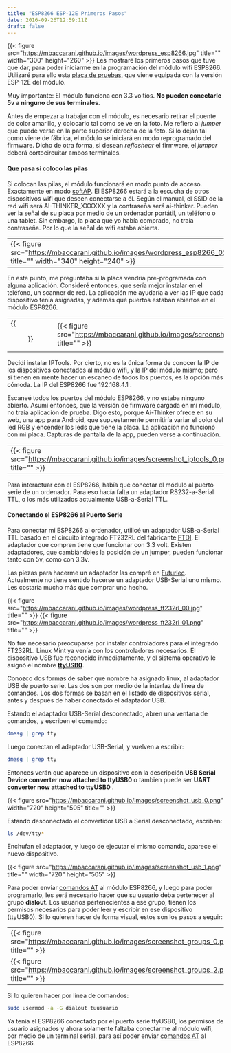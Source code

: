 ```yaml
---
title: "ESP8266 ESP-12E Primeros Pasos"
date: 2016-09-26T12:59:11Z
draft: false
---
```

{{< figure src="https://mbaccarani.github.io/images/wordpress_esp8266.jpg" title="" width="300" height="260" >}}
Les mostraré los primeros pasos que tuve que dar, para poder iniciarme en la programación del módulo wifi ESP8266. Utilizaré para ello esta [placa de pruebas](http://www.gearbest.com/transmitters-receivers-module/pp_218381.html), que viene equipada con la versión ESP-12E del módulo.

Muy importante: El módulo funciona con 3.3 voltios. **No pueden conectarle 5v a ninguno de sus terminales**.

Antes de empezar a trabajar con el módulo, es necesario retirar el puente de color amarillo, y colocarlo tal como se ve en la foto. Me refiero al *jumper* que puede verse en la parte superior derecha de la foto. Si lo dejan tal como viene de fábrica, el módulo se iniciará en modo reprogramado del firmware. Dicho de otra forma, si desean *reflashear* el firmware, el *jumper* deberá cortocircuitar ambos terminales.

#### Que pasa si coloco las pilas

Si colocan las pilas, el módulo funcionará en modo punto de acceso. Exactamente en modo [softAP](https://en.wikipedia.org/wiki/SoftAP). El ESP8266 estará a la escucha de otros dispositivos wifi que deseen conectarse a él. Según el manual, el SSID de la red wifi será AI-THINKER_XXXXXX y la contraseña será ai-thinker. Pueden ver la señal de su placa por medio de un ordenador portátil, un teléfono o una tablet. Sin embargo, la placa que yo había comprado, no traía contraseña. Por lo que la señal de wifi estaba abierta.

|                                                                                         |                                                                                           |
|-----------------------------------------------------------------------------------------|-------------------------------------------------------------------------------------------|
|{{< figure src="https://mbaccarani.github.io/images/wordpress_esp8266_02.jpg" title="" width="340" height="240" >}}|{{< figure src="https://mbaccarani.github.io/images/wordpress_esp8266_011.jpg" title="" width="340"  height="240" >}}|

En este punto, me preguntaba si la placa vendría pre-programada con alguna aplicación. Consideré entonces, que sería mejor instalar en el teléfono, un scanner de red. La aplicación me ayudaría a ver las IP que cada dispositivo tenía asignadas, y además qué puertos estaban abiertos en el módulo ESP8266.

|                                          |                                          |                                          |
|------------------------------------------|------------------------------------------|------------------------------------------|
|{{<figure src="https://mbaccarani.github.io/images/screenshot_app_0.png" title="">}}|{{< figure src="https://mbaccarani.github.io/images/screenshot_app_1.png" title="" >}}|{{< figure src="https://mbaccarani.github.io/images/screenshot_app_2.png" title="" >}}|

Decidí instalar IPTools. Por cierto, no es la única forma de conocer la IP de los dispositivos conectados al módulo wifi, y la IP del módulo mismo; pero si tienen en mente hacer un escaneo de todos los puertos, es la opción más cómoda. La IP del ESP8266 fue 192.168.4.1 .

Escaneé todos los puertos del módulo ESP8266, y no estaba ninguno abierto. Asumí entonces, que la versión de firmware cargada en mi módulo, no traía aplicación de prueba. Digo esto, porque Ai-Thinker ofrece en su web, una app para Android, que supuestamente permitiría variar el color del led RGB y encender los leds que tiene la placa. La aplicación no funcionó con mi placa. Capturas de pantalla de la app, pueden verse a continuación.

|                                          |                                          |                                          |
|------------------------------------------|------------------------------------------|------------------------------------------|
|{{< figure src="https://mbaccarani.github.io/images/screenshot_iptools_0.png" title="" >}}|{{< figure src="https://mbaccarani.github.io/images/screenshot_iptools_1.png" title="" >}}|{{< figure src="https://mbaccarani.github.io/images/screenshot_iptools_2.png" title="" >}}|

Para interactuar con el ESP8266, había que conectar el módulo al puerto serie de un ordenador. Para eso hacía falta un adaptador RS232-a-Serial TTL, o los más utilizados actualmente USB-a-Serial TTL.

#### Conectando el ESP8266 al Puerto Serie

Para conectar mi ESP8266 al ordenador, utilicé un adaptador USB-a-Serial TTL basado en el circuito integrado FT232RL del fabricante [FTDI](http://www.ftdichip.com). El adaptador que compren tiene que funcionar con 3.3 volt. Existen adaptadores, que cambiándoles la posición de un jumper, pueden funcionar tanto con 5v, como con 3.3v.

Las piezas para hacerme un adaptador las compré en [Futurlec](http://www.futurlec.com). Actualmente no tiene sentido hacerse un adaptador USB-Serial uno mismo. Les costaría mucho más que comprar uno hecho.

{{< figure src="https://mbaccarani.github.io/images/wordpress_ft232rl_00.jpg" title="" >}}
{{< figure src="https://mbaccarani.github.io/images/wordpress_ft232rl_01.png" title="" >}}

No fue necesario preocuparse por instalar controladores para el integrado FT232RL. Linux Mint ya venía con los controladores necesarios. El dispositivo USB fue reconocido inmediatamente, y el sistema operativo le asignó el nombre [**ttyUSB0**](http://stackoverflow.com/questions/9628988/ubuntu-rxtx-does-not-recognize-usb-serial-device?rq=1).

Conozco dos formas de saber que nombre ha asignado linux, al adaptador USB de puerto serie. Las dos son por medio de la interfaz de línea de comandos. Los dos formas se basan en el listado de dispositivos serial, antes y después de haber conectado el adaptador USB.

Estando el adaptador USB-Serial desconectado, abren una ventana de comandos, y escriben el comando:
```sh
dmesg | grep tty
```

Luego conectan el adaptador USB-Serial, y vuelven a escribir:
```sh
dmesg | grep tty
```

Entonces verán que aparece un dispositivo con la descripción **USB Serial Device converter now attached to ttyUSB0** o tambien puede ser **UART converter now attached to ttyUSB0** .

{{< figure src="https://mbaccarani.github.io/images/screenshot_usb_0.png"  width="720" height="505" title="" >}}

Estando desconectado el convertidor USB a Serial desconectado, escriben:
```sh
ls /dev/tty*
```

Enchufan el adaptador, y luego de ejecutar el mismo comando, aparece el nuevo dispositivo.

{{< figure src="https://mbaccarani.github.io/images/screenshot_usb_1.png" title="" width="720" height="505" >}}

Para poder enviar [comandos AT](http://www.pighixxx.com/test/wp-content/uploads/2014/12/ESP8266Ref.pdf) al módulo ESP8266, y luego para poder programarlo, les será necesario hacer que su usuario deba pertenecer al grupo **dialout**. Los usuarios pertenecientes a ese grupo, tienen los permisos necesarios para poder leer y escribir en ese dispositivo (ttyUSB0). Si lo quieren hacer de forma visual, estos son los pasos a seguir:

|                                                         |                                                         |
|---------------------------------------------------------|---------------------------------------------------------|
|{{< figure src="https://mbaccarani.github.io/images/screenshot_groups_0.png" title="" >}}|{{< figure src="../images/screenshot_groups_1.png" title="" >}}|
|{{< figure src="https://mbaccarani.github.io/images/screenshot_groups_2.png" title="" >}}|{{< figure src="../images/screenshot_groups_3.png" title="" >}}|

Si lo quieren hacer por línea de comandos:
```sh
sudo usermod -a -G dialout tuusuario
```

Ya tenía el ESP8266 conectado por el puerto serie ttyUSB0, los permisos de usuario asignados y ahora solamente faltaba conectarme al módulo wifi, por medio de un terminal serial, para así poder enviar [comandos AT](http://www.pighixxx.com/test/wp-content/uploads/2014/12/ESP8266Ref.pdf) al ESP8266.
